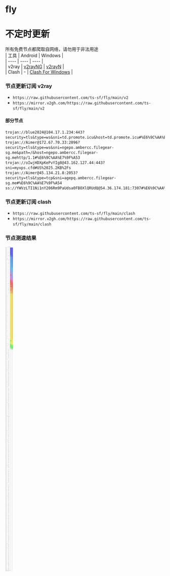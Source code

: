 # fly
# 不定时更新
所有免费节点都爬取自网络，请勿用于非法用途  
|  工具  | Android  | Windows  |  
|  ----  | ----   | ----  |  
| v2ray  | [v2rayNG](https://github.com/2dust/v2rayNG/releases) | [v2rayN](https://github.com/2dust/v2rayN/releases) |  
| Clash  | - | [Clash For Windows](https://github.com/2dust/clashN/releases) | 
  
### 节点更新订阅  v2ray
- `https://raw.githubusercontent.com/ts-sf/fly/main/v2`  
- `https://mirror.v2gh.com/https://raw.githubusercontent.com/ts-sf/fly/main/v2`  

#### 部分节点  
``` 
trojan://blue2024@104.17.1.234:443?security=tls&type=ws&sni=td.promote.icu&host=td.promote.icu#%E6%9C%AA%E7%9F%A52
trojan://Aimer@172.67.70.33:2096?security=tls&type=ws&sni=ngepo.ambercc.filegear-sg.me&path=/&host=ngepo.ambercc.filegear-sg.mehttp/1.1#%E6%9C%AA%E7%9F%A53
trojan://oIwjHDXpKePvYIg8@43.162.127.44:443?sni=myvps.cfd#US%2025.2KB%2Fs
trojan://Aimer@45.134.21.8:2053?security=tls&type=tcp&sni=agepq.ambercc.filegear-sg.me#%E6%9C%AA%E7%9F%A54
ss://YWVzLTI1Ni1nY206Rm9PaUdsa0FBOXlQRUdQ@54.36.174.181:7307#%E6%9C%AA%E7%9F%A55%201.7MB%2Fs
```
### 节点更新订阅  clash
- `https://raw.githubusercontent.com/ts-sf/fly/main/clash`  
- `https://mirror.v2gh.com/https://raw.githubusercontent.com/ts-sf/fly/main/clash`  

### 节点测速结果
![image](traffic.png)
